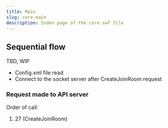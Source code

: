 ```yaml
---
title: Main
slug: core-main
description: Index page of the core.swf file
---
```


## Sequential flow

TBD, WIP

- Config.xml file read
- Connect to the socket server after CreateJoinRoom request

### Request made to API server

Order of call:

1. 27 (CreateJoinRoom)
